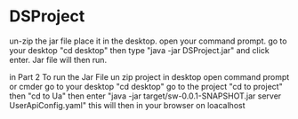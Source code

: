 # DSProject


un-zip the jar file place it in the desktop.
open your command prompt.
go to your desktop "cd desktop"
then type "java -jar DSProject.jar" and click enter.
Jar file will then run.


in Part 2 To run the Jar File un zip project in desktop
open command prompt or cmder
go to your desktop "cd desktop"
go to the project "cd to project"
then "cd to Ua"
then enter "java -jar target/sw-0.0.1-SNAPSHOT.jar server UserApiConfig.yaml"
this will then in your browser on loacalhost
